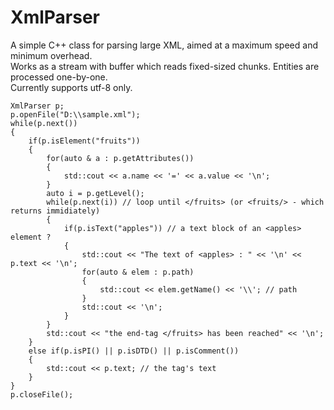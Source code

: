 # XmlParser
A simple C++ class for parsing large XML, aimed at a maximum speed and minimum overhead. <br>
Works as a stream with buffer which reads fixed-sized chunks. Entities are processed one-by-one.  <br>
Currently supports utf-8 only.

    XmlParser p;
    p.openFile("D:\\sample.xml");
    while(p.next())
    {
        if(p.isElement("fruits"))
        {
            for(auto & a : p.getAttributes())
            { 
                std::cout << a.name << '=' << a.value << '\n';
            }
            auto i = p.getLevel();
            while(p.next(i)) // loop until </fruits> (or <fruits/> - which returns immidiately)
            {
                if(p.isText("apples")) // a text block of an <apples> element ? 
                {
                    std::cout << "The text of <apples> : " << '\n' << p.text << '\n'; 
                    for(auto & elem : p.path)
                    {
                        std::cout << elem.getName() << '\\'; // path
                    }
                    std::cout << '\n';
                }
            }
            std::cout << "the end-tag </fruits> has been reached" << '\n';
        }
        else if(p.isPI() || p.isDTD() || p.isComment())
        {
            std::cout << p.text; // the tag's text
        }
    }
    p.closeFile(); 
